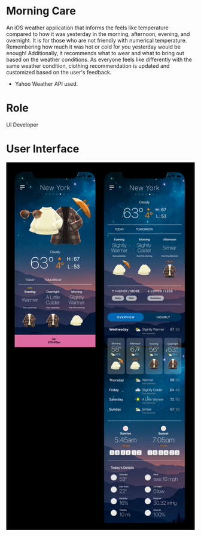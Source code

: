 # Morning Care
An iOS weather application that informs the feels like temperature compared to how it was yesterday in the morning, afternoon, evening, and overnight. It is for those who are not friendly with numerical temperature. Remembering how much it was hot or cold for you yesterday would be enough! Additionally, it recommends what to wear and what to bring out based on the weather conditions. As everyone feels like differently with the same weather condition, clothing recommendation is updated and customized based on the user's feedback.

- Yahoo Weather API used.

# Role
UI Developer

# User Interface
![i1](/screen-captures/screen-capture-main.png)

